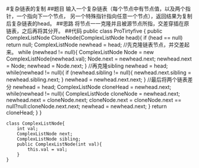 #复杂链表的复制
##题目
输入一个复杂链表（每个节点中有节点值，以及两个指针，一个指向下一个节点，
另一个特殊指针指向任意一个节点），返回结果为复制后复杂链表的head。
##思路
将节点一一克隆并且被源节点所指，交差穿插在原链表，之后再将其分开。
##代码
    public class ProTirtyfive {
        public ComplexListNode CloneNode(ComplexListNode head){
            if (head == null)
                return null;
            ComplexListNode newhead = head;
            //先克隆链表节点，并交差起来。
            while (newhead != null){
                ComplexListNode Node = new ComplexListNode(newhead.val);
                Node.next = newhead.next;
                newhead.next = Node;
                newhead = Node.next;
            }
            //再克隆sibling
            newhead = head;
            while(newhead != null){
                if (newhead.sibling != null){
                    newhead.next.sibling = newhead.sibling.next;
                }
                newhead = newhead.next.next;
            }
            //最后将两个链表差分
            newhead = head;
            ComplexListNode cloneHead = newhead.next;
            while(newhead != null){
                ComplexListNode cloneNode = newhead.next;
                newhead.next = cloneNode.next;
                cloneNode.next = cloneNode.next == null?null:cloneNode.next.next;
                newhead = newhead.next;
            }
            return cloneHead;
        }
    }
    
    class ComplexListNode{
        int val;
        ComplexListNode next;
        ComplexListNode sibling;
        public ComplexListNode(int val){
            this.val = val;
        }
    }